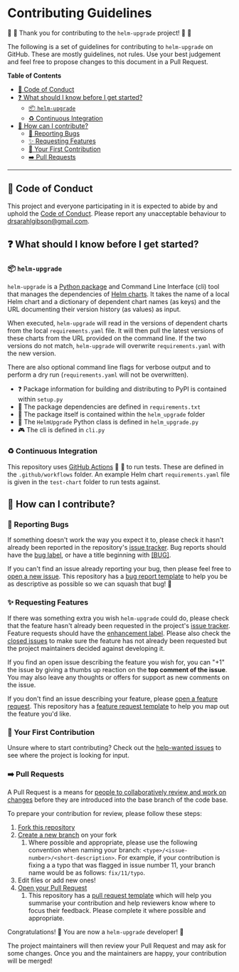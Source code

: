 # Contributing Guidelines

:space_invader: :tada: Thank you for contributing to the `helm-upgrade` project! :tada: :space_invader:

The following is a set of guidelines for contributing to `helm-upgrade` on GitHub.
These are mostly guidelines, not rules.
Use your best judgement and feel free to propose changes to this document in a Pull Request.

**Table of Contents**

- [:purple_heart: Code of Conduct](#purple_heart-code-of-conduct)
- [:question: What should I know before I get started?](#question-what-should-i-know-before-i-get-started)
  - [:package: `helm-upgrade`](#package-helm-upgrade)
  - [:recycle: Continuous Integration](#recycle-continuous-integration)
- [:gift: How can I contribute?](#gift-how-can-i-contribute)
  - [:bug: Reporting Bugs](#bug-reporting-bugs)
  - [:sparkles: Requesting Features](#sparkles-requesting-features)
  - [:hatching_chick: Your First Contribution](#hatching_chick-your-first-contribution)
  - [:arrow_right: Pull Requests](#arrow_right-pull-requests)

---

## :purple_heart: Code of Conduct

This project and everyone participating in it is expected to abide by and uphold the [Code of Conduct](CODE_OF_CONDUCT.md).
Please report any unacceptable behaviour to [drsarahlgibson@gmail.com](mailto:drsarahlgibson@gmail.com).

## :question: What should I know before I get started?

### :package:  `helm-upgrade`

`helm-upgrade` is a [Python package](https://packaging.python.org/overview/) and Command Line Interface (cli) tool that manages the dependencies of [Helm charts](https://helm.sh/).
It takes the name of a local Helm chart and a dictionary of dependent chart names (as keys) and the URL documenting their version history (as values) as input.

When executed, `helm-upgrade` will read in the versions of dependent charts from the local `requirements.yaml` file.
It will then pull the latest versions of these charts from the URL provided on the command line.
If the two versions do not match, `helm-upgrade` will overwrite `requirements.yaml` with the new version.

There are also optional command line flags for verbose output and to perform a dry run (`requirements.yaml` will not be overwritten).

- :question: Package information for building and distributing to PyPI is contained within `setup.py`
- :pushpin: The package dependencies are defined in `requirements.txt`
- :file_folder: The package itself is contained within the `helm_upgrade` folder
- :snake: The `HelmUpgrade` Python class is defined in `helm_upgrade.py`
- :video_game: The cli is defined in `cli.py`

### :recycle: Continuous Integration

This repository uses [GitHub Actions](https://help.github.com/en/actions) :runner: :dash: to run tests.
These are defined in the `.github/workflows` folder.
An example Helm chart `requirements.yaml` file is given in the `test-chart` folder to run tests against.

## :gift: How can I contribute?

### :bug: Reporting Bugs

If something doesn't work the way you expect it to, please check it hasn't already been reported in the repository's [issue tracker](https://github.com/sgibson91/helm-upgrade/issues).
Bug reports should have the [bug label](https://github.com/sgibson91/helm-upgrade/issues?q=is%3Aopen+is%3Aissue+label%3Abug), or have a title beginning with [[BUG]](https://github.com/sgibson91/helm-upgrade/issues?q=is%3Aissue+is%3Aopen+%5BBUG%5D).

If you can't find an issue already reporting your bug, then please feel free to [open a new issue](https://github.com/sgibson91/helm-upgrade/issues/new?assignees=&labels=bug&template=bug_report.md&title=%5BBUG%5D).
This repository has a [bug report template](.github/ISSUE_TEMPLATE/bug_report.md) to help you be as descriptive as possible so we can squash that bug! :muscle:

### :sparkles: Requesting Features

If there was something extra you wish `helm-upgrade` could do, please check that the feature hasn't already been requested in the project's [issue tracker](https://github.com/sgibson91/helm-upgrade/issues).
Feature requests should have the [enhancement label](https://github.com/sgibson91/helm-upgrade/issues?q=is%3Aopen+is%3Aissue+label%3Aenhancement).
Please also check the [closed issues](https://github.com/sgibson91/helm-upgrade/issues?q=is%3Aclosed+is%3Aissue) to make sure the feature has not already been requested but the project maintainers decided against developing it.

If you find an open issue describing the feature you wish for, you can "+1" the issue by giving a thumbs up reaction on the **top comment of the issue**.
You may also leave any thoughts or offers for support as new comments on the issue.

If you don't find an issue describing your feature, please [open a feature request](https://github.com/sgibson91/helm-upgrade/issues/new?assignees=&labels=enhancement&template=feature_request.md&title=).
This repository has a [feature request template](.github/ISSUE_TEMPLATE/feature_request.md) to help you map out the feature you'd like.

### :hatching_chick: Your First Contribution

Unsure where to start contributing?
Check out the [help-wanted issues](https://github.com/sgibson91/helm-upgrade/issues?q=is%3Aopen+is%3Aissue+label%3A%22help+wanted%22) to see where the project is looking for input.

### :arrow_right: Pull Requests

A Pull Request is a means for [people to collaboratively review and work on changes](https://help.github.com/en/github/collaborating-with-issues-and-pull-requests/about-pull-requests) before they are introduced into the base branch of the code base.

To prepare your contribution for review, please follow these steps:

1. [Fork this repository](https://help.github.com/en/github/getting-started-with-github/fork-a-repo)
2. [Create a new branch](https://help.github.com/en/github/collaborating-with-issues-and-pull-requests/creating-and-deleting-branches-within-your-repository) on your fork
   1. Where possible and appropriate, please use the following convention when naming your branch: `<type>/<issue-number>/<short-description>`.
      For example, if your contribution is fixing a a typo that was flagged in issue number 11, your branch name would be as follows: `fix/11/typo`.
3. Edit files or add new ones!
4. [Open your Pull Request](https://help.github.com/en/github/collaborating-with-issues-and-pull-requests/creating-a-pull-request-from-a-fork)
   1. This repository has a [pull request template](.github/PULL_REQUEST_TEMPLATE.md) which will help you summarise your contribution and help reviewers know where to focus their feedback.
      Please complete it where possible and appropriate.

Congratulations! :tada:
You are now a `helm-upgrade` developer! :space_invader:

The project maintainers will then review your Pull Request and may ask for some changes.
Once you and the maintainers are happy, your contribution will be merged!
